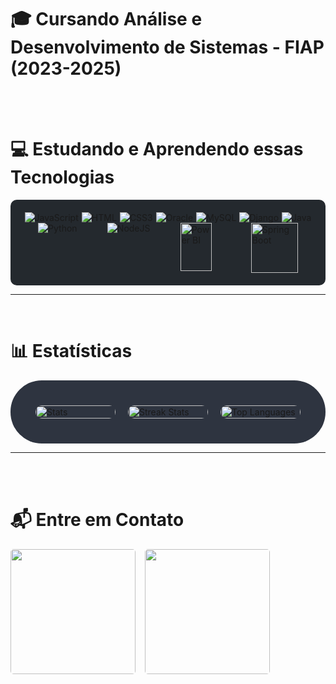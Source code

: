 # 🎓 Cursando Análise e Desenvolvimento de Sistemas - FIAP (2023-2025)

<br>
<br>

# 💻 Estudando e Aprendendo essas Tecnologias 

<div style="display: flex; justify-content: space-around; flex-wrap: wrap; background-color: #24292e; padding: 20px; border-radius: 10px;">
  <img alt="JavaScript" src="https://icongr.am/devicon/javascript-original.svg?size=60&color=currentColor"/>
  <img alt="HTML" src="https://icongr.am/devicon/html5-original-wordmark.svg?size=80&color=currentColor"/>
  <img alt="CSS3" src="https://icongr.am/devicon/css3-original-wordmark.svg?size=75&color=currentColor"/>
  <img alt="Oracle" src="https://icongr.am/devicon/oracle-original.svg?size=135&color=currentColor"/>
  <img alt="MySQL" src="https://icongr.am/devicon/mysql-original-wordmark.svg?size=110&color=currentColor"/>
  <img alt="Django" src="https://icongr.am/devicon/django-original.svg?size=90&color=currentColor"/>
  <img alt="Java" src="https://icongr.am/devicon/java-original-wordmark.svg?size=130&color=currentColor"/>
  <img alt="Python" src="https://icongr.am/devicon/python-original.svg?size=130&color=currentColor"/>
  <img alt="NodeJS" src="https://icongr.am/devicon/nodejs-original-wordmark.svg?size=115&color=currentColor"/>
  <img alt="Power BI" src="https://upload.wikimedia.org/wikipedia/commons/c/cf/New_Power_BI_Logo.svg" height="77" width="50"/>
  <img alt="Spring Boot" src="https://cdn.jsdelivr.net/gh/devicons/devicon/icons/spring/spring-original.svg" style="width: 75px; height: 80px; margin-left: 15px;"/>
</div>

---
<br>

# 📊 Estatísticas

<div style="display: flex; justify-content: space-between; align-items: center; background-color: #2E3440; padding: 40px; border-radius: 50px;">
  <div style="flex: 1; margin-right: 10px;">
    <img src="https://github-readme-stats.vercel.app/api?username=MariaEduarda-Ciarini&theme=midnight-purple&show_icons=true&hide_border=true&count_private=true&bg_color=2E3440&title_color=ffffff&text_color=ffffff&icon_color=00acc1&border_color=2E3440" alt="Stats" width="100%" style="border-radius: 10px;">
  </div>
  <div style="flex: 1; margin-left: 10px; margin-right: 10px;">
    <img src="https://github-readme-streak-stats.herokuapp.com?user=MariaEduarda-Ciarini&theme=midnight-purple&hide_border=true&date_format=j%20M%5B%20Y%5D&background=2E3440&stroke=ffffff&ring=00acc1&fire=00acc1&currStreakLabel=ffffff&sideLabels=ffffff&currStreakNum=ffffff" alt="Streak Stats" width="100%" style="border-radius: 10px;">
  </div>
  <div style="flex: 1; margin-left: 10px;">
    <img src="https://github-readme-stats.vercel.app/api/top-langs/?username=MariaEduarda-Ciarini&layout=compact&langs_count=7&hide=hack,scss,less,stylus&bg_color=2E3440&title_color=ffffff&text_color=ffffff&icon_color=00acc1&border_color=2E3440" alt="Top Languages" width="100%" style="border-radius: 10px;">
  </div>
</div>


---

<br>
<br>

# 📬 Entre em Contato
<div style="display: flex; justify-content: flex-start; align-items: center; gap: 15px; margin-top: 15px;">
  <a href="mailto:dudaciarinii@gmail.com">
    <img src="https://img.shields.io/badge/Gmail-D14836?style=for-the-badge&logo=gmail&logoColor=white" target="_blank" width="200" style="border-radius: 5px;">
  </a>
  <a href="https://www.linkedin.com/in/maria-eduarda-ciarini-b97ab6270/" target="_blank">
    <img src="https://img.shields.io/badge/LinkedIn-0077B5?style=for-the-badge&logo=linkedin&logoColor=white" width="200" style="border-radius: 5px;">
  </a>
</div>
